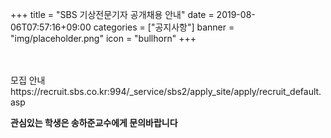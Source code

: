 +++
title = "SBS 기상전문기자 공개채용 안내"
date = 2019-08-06T07:57:16+09:00
categories = ["공지사항"]
banner = "img/placeholder.png"
icon = "bullhorn"
+++
<!--more-->
<br>
<div class='image'>
<img src="/img/309_2019-08-0713299.jpg" class="img-responsive" alt="">
</div>
<br>
모집 안내
https://recruit.sbs.co.kr:994/_service/sbs2/apply_site/apply/recruit_default.asp

**관심있는 학생은 송하준교수에게 문의바랍니다**
